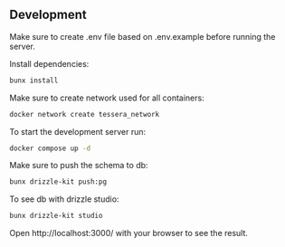 ## Development

Make sure to create .env file based on .env.example before running the server.

Install dependencies:
```bash
bunx install
```

Make sure to create network used for all containers:
```bash
docker network create tessera_network
```
To start the development server run:  
```bash
docker compose up -d
```

Make sure to push the schema to db:  
```bash
bunx drizzle-kit push:pg
```

To see db with drizzle studio:
```bash
bunx drizzle-kit studio
```

Open http://localhost:3000/ with your browser to see the result.